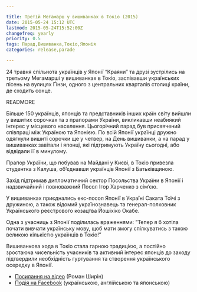 ```yaml
---

title: Третій Мегамарш у вишиванках в Токіо (2015)
date: 2015-05-24 15:12 UTC
lastmod: 2015-05-24T15:52:00Z
changefreq: yearly
priority: 0.5
tags: Парад,Вишиванка,Токіо,Японія
categories: release,parade

---
```


24 травня спільнота українців у Японії “Краяни” та друзі зустрілись на третьому Мегамарші у вишиванках в Токіо, заспівавши українських пісень на вулицях Ґінзи, одного з центральних кварталів столиці країни, де сходить сонце.

READMORE

Більше 150 українців, японців та представників інших країн світу вийшли у вишитих сорочках та з прапорами України, викликавши неабиякий інтерес у місцевого населення. Цьогорічний парад був присвячений співпраці між Україною та Японією. По всій Японії українці дружно одягнули вишиті сорочки ще у четвер, на День вишиванки, а на парад у вишиванках завітали і японці, які підтримують Україну сьогодні, або відвідали її в минулому.

Прапор України, що побував на Майдані у Києві, в Токіо привезла студентка з Калуша, об’єднавши українців Японії з Батьківщиною.

Захід підтримав дипломатичний сектор Посольства України в Японії і надзвичайний і повноважний Посол Ігор Харченко з сім’єю.

У вишиванках приєднались екс-посол Японії в Україні Саката Тоїчі з дружиною, а також відомий українознавець та генерал-полковник Українського реєстрового козацтва Йошіхіко Окабе.

Одна з учасниць з Японії поділилась враженнями: ”Тепер я б хотіла почати вивчати українську мову, щоб мати змогу спілкуватись з такою великою кількістю українців в Токіо!”

Вишиванкова хода в Токіо стала гарною традицією, а постійно зростаюча чисельність учасників та активний інтерес японців до заходу підтвердили необхідність гуртування та створення українського осередку в Японії.

- <a target="_blank" href="https://www.youtube.com/playlist?list=PLcQuLA5Ps-q64SXYvXe143KOOdG0jJSyI">Посилання на відео</a> (Роман Ширін)
- <a target="_blank" href="https://www.facebook.com/events/1611268485777631/">Подія на Facebook</a> (українською, англійською та японською)
